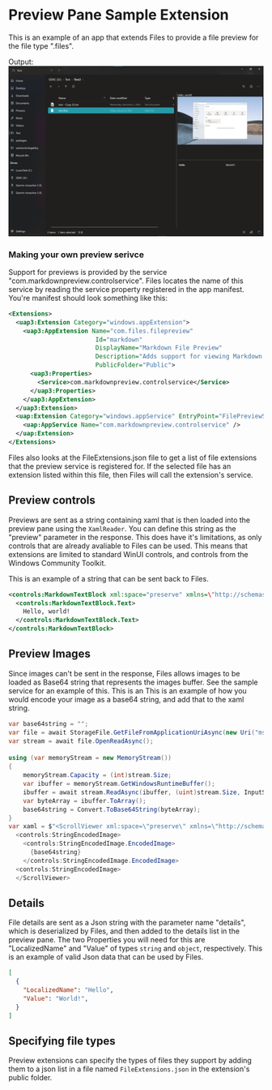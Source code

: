 # Preview Pane Sample Extension
This is an example of an app that extends Files to provide a file preview for the file type ".files".

Output:
![](screenshots/output.png)


### Making your own preview serivce

Support for previews is provided by the service "com.markdownpreview.controlservice". Files locates the name of this service by reading the service property registered in the app manifest. You're manifest should look something like this:
```xml  
<Extensions>
  <uap3:Extension Category="windows.appExtension">
    <uap3:AppExtension Name="com.files.filepreview"
                        Id="markdown"
                        DisplayName="Markdown File Preview"
                        Description="Adds support for viewing Markdown Files in the preview pane."
                        PublicFolder="Public">
      <uap3:Properties>
        <Service>com.markdownpreview.controlservice</Service>
      </uap3:Properties>
    </uap3:AppExtension>
  </uap3:Extension>
  <uap:Extension Category="windows.appService" EntryPoint="FilePreviewService.Preview">
    <uap:AppService Name="com.markdownpreview.controlservice" />
  </uap:Extension>
</Extensions>
```
Files also looks at the FileExtensions.json file to get a list of file extensions that the preview service is registered for. If the selected file has an extension listed within this file, then Files will call the extension's service.

## Preview controls
Previews are sent as a string containing xaml that is then loaded into the preview pane using the ```XamlReader```. You can define this string as the "preview" parameter in the response. This does have it's limitations, as only controls that are already avaliable to Files can be used. This means that extensions are limited to standard WinUI controls, and controls from the Windows Community Toolkit.

This is an example of a string that can be sent back to Files.
```xml
<controls:MarkdownTextBlock xml:space="preserve" xmlns=\"http://schemas.microsoft.com/winfx/2006/xaml/presentation" xmlns:controls="using:Microsoft.Toolkit.Uwp.UI.Controls">
  <controls:MarkdownTextBlock.Text>
    Hello, world!
  </controls:MarkdownTextBlock.Text>
</controls:MarkdownTextBlock>
```
## Preview Images
Since images can't be sent in the response, Files allows images to be loaded as Base64 string that represents the images buffer. See the sample service for an example of this.
This is an
This is an example of how you would encode your image as a base64 string, and add that to the xaml string.
```cs
var base64string = "";
var file = await StorageFile.GetFileFromApplicationUriAsync(new Uri("ms-appx:///Assets/FilesHome.png"));
var stream = await file.OpenReadAsync();

using (var memoryStream = new MemoryStream())
{
    memoryStream.Capacity = (int)stream.Size;
    var ibuffer = memoryStream.GetWindowsRuntimeBuffer();
    ibuffer = await stream.ReadAsync(ibuffer, (uint)stream.Size, InputStreamOptions.None).AsTask().ConfigureAwait(false);
    var byteArray = ibuffer.ToArray();
    base64string = Convert.ToBase64String(byteArray);
}
var xaml = $"<ScrollViewer xml:space=\"preserve\" xmlns=\"http://schemas.microsoft.com/winfx/2006/xaml/presentation\" xmlns:controls=\"using:Files.UserControls\"> 
  <controls:StringEncodedImage>
    <controls:StringEncodedImage.EncodedImage>
      {base64string}
    </controls:StringEncodedImage.EncodedImage>
  <controls:StringEncodedImage>
  </ScrollViewer>
```

## Details
File details are sent as a Json string with the parameter name "details", which is deserialized by Files, and then added to the details list in the preview pane.
The two Properties you will need for this are "LocalizedName" and "Value" of types ```string``` and ```object```, respectively.
This is an example of valid Json data that can be used by Files.
```json
[
  {
    "LocalizedName": "Hello",
    "Value": "World!",
  }
]
```

## Specifying file types
Preview extensions can specify the types of files they support by adding them to a json list in a file named ```FileExtensions.json``` in the extension's public folder.
